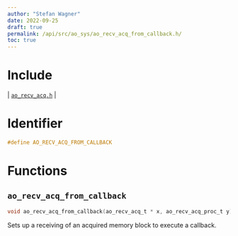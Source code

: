 ```yaml
---
author: "Stefan Wagner"
date: 2022-09-25
draft: true
permalink: /api/src/ao_sys/ao_recv_acq_from_callback.h/
toc: true
---
```


# Include

| [`ao_recv_acq.h`](ao_recv_acq.h.md) |

# Identifier

```c
#define AO_RECV_ACQ_FROM_CALLBACK
```

# Functions

## `ao_recv_acq_from_callback`

```c
void ao_recv_acq_from_callback(ao_recv_acq_t * x, ao_recv_acq_proc_t y);
```

Sets up a receiving of an acquired memory block to execute a callback.
